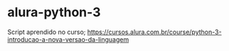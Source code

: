 # alura-python-3
Script aprendido no curso; https://cursos.alura.com.br/course/python-3-introducao-a-nova-versao-da-linguagem
